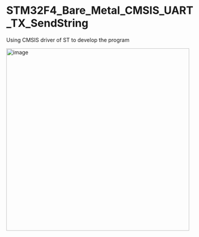 # STM32F4_Bare_Metal_CMSIS_UART_TX_SendString
Using CMSIS driver of ST to develop the program

<img width="485" alt="image" src="https://github.com/VTV02/STM32F4_Bare_Metal_CMSIS_UART_TX_SendString/assets/93756924/0bb6d14e-e15c-40de-84c2-36458f6176c1">

